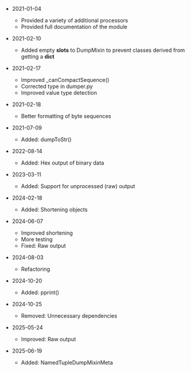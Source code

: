 * 2021-01-04
	* Provided a variety of additional processors
	* Provided full documentation of the module

* 2021-02-10
	* Added empty __slots__ to DumpMixin to prevent classes derived from getting a __dict__

* 2021-02-17
	* Improved _canCompactSequence()
	* Corrected type in dumper.py
	* Improved value type detection

* 2021-02-18
	* Better formatting of byte sequences

* 2021-07-09
	* Added: dumpToStr()

* 2022-08-14
	* Added: Hex output of binary data

* 2023-03-11
	* Added: Support for unprocessed (raw) output

* 2024-02-18
	* Added: Shortening objects

* 2024-06-07
	* Improved shortening
	* More testing
	* Fixed: Raw output

* 2024-08-03
	* Refactoring

* 2024-10-20
	* Added: pprint()

* 2024-10-25
	* Removed: Unnecessary dependencies

* 2025-05-24
	* Improved: Raw output

* 2025-06-19
	* Added: NamedTupleDumpMixinMeta

